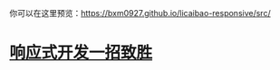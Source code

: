 你可以在这里预览：https://bxm0927.github.io/licaibao-responsive/src/

# [响应式开发一招致胜](http://coding.imooc.com/class/50.html)
